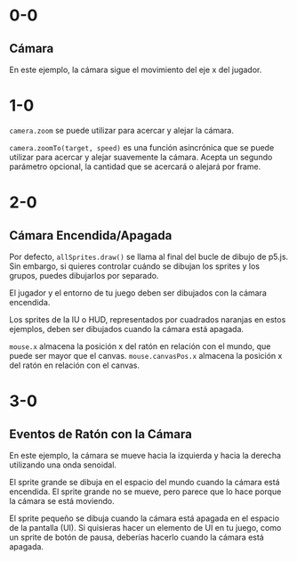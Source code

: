 # 0-0

## Cámara

En este ejemplo, la cámara sigue el movimiento del eje x del jugador.

# 1-0

`camera.zoom` se puede utilizar para acercar y alejar la cámara.

`camera.zoomTo(target, speed)` es una función asincrónica que se puede utilizar para acercar y alejar suavemente la cámara. Acepta un segundo parámetro opcional, la cantidad que se acercará o alejará por frame.

# 2-0

## Cámara Encendida/Apagada

Por defecto, `allSprites.draw()` se llama al final del bucle de dibujo de p5.js. Sin embargo, si quieres controlar cuándo se dibujan los sprites y los grupos, puedes dibujarlos por separado.

El jugador y el entorno de tu juego deben ser dibujados con la cámara encendida.

Los sprites de la IU o HUD, representados por cuadrados naranjas en estos ejemplos, deben ser dibujados cuando la cámara está apagada.

`mouse.x` almacena la posición x del ratón en relación con el mundo, que puede ser mayor que el canvas. `mouse.canvasPos.x` almacena la posición x del ratón en relación con el canvas.

# 3-0

## Eventos de Ratón con la Cámara

En este ejemplo, la cámara se mueve hacia la izquierda y hacia la derecha utilizando una onda senoidal.

El sprite grande se dibuja en el espacio del mundo cuando la cámara está encendida. El sprite grande no se mueve, pero parece que lo hace porque la cámara se está moviendo.

El sprite pequeño se dibuja cuando la cámara está apagada en el espacio de la pantalla (UI). Si quisieras hacer un elemento de UI en tu juego, como un sprite de botón de pausa, deberías hacerlo cuando la cámara está apagada.
